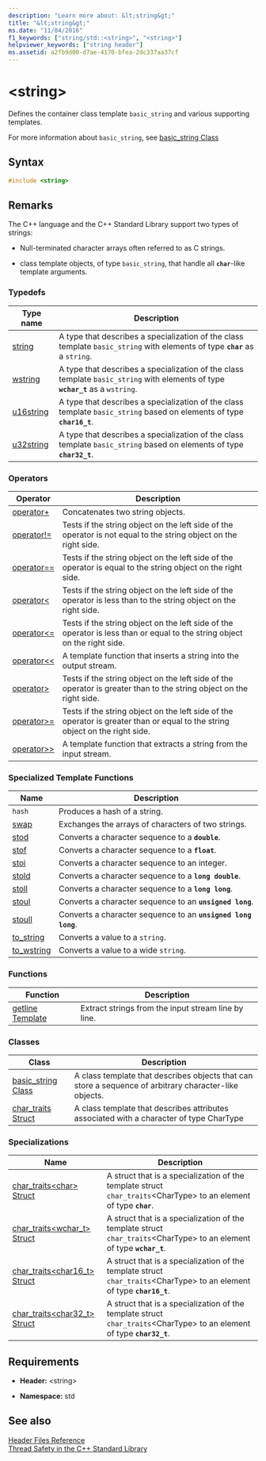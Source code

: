 ```yaml
---
description: "Learn more about: &lt;string&gt;"
title: "&lt;string&gt;"
ms.date: "11/04/2016"
f1_keywords: ["string/std::<string>", "<string>"]
helpviewer_keywords: ["string header"]
ms.assetid: a2fb9d00-d7ae-4170-bfea-2dc337aa37cf
---
```

# &lt;string&gt;

Defines the container class template `basic_string` and various supporting templates.

For more information about `basic_string`, see [basic_string Class](../standard-library/basic-string-class.md)

## Syntax

```cpp
#include <string>
```

## Remarks

The C++ language and the C++ Standard Library support two types of strings:

- Null-terminated character arrays often referred to as C strings.

- class template objects, of type `basic_string`, that handle all **`char`**-like template arguments.

### Typedefs

|Type name|Description|
|-|-|
|[string](../standard-library/string-typedefs.md#string)|A type that describes a specialization of the class template `basic_string` with elements of type **`char`** as a `string`.|
|[wstring](../standard-library/string-typedefs.md#wstring)|A type that describes a specialization of the class template `basic_string` with elements of type **`wchar_t`** as a `wstring`.|
|[u16string](../standard-library/string-typedefs.md#u16string)|A type that describes a specialization of the class template `basic_string` based on elements of type **`char16_t`**.|
|[u32string](../standard-library/string-typedefs.md#u32string)|A type that describes a specialization of the class template `basic_string` based on elements of type **`char32_t`**.|

### Operators

|Operator|Description|
|-|-|
|[operator+](../standard-library/string-operators.md#op_add)|Concatenates two string objects.|
|[operator!=](../standard-library/string-operators.md#op_neq)|Tests if the string object on the left side of the operator is not equal to the string object on the right side.|
|[operator==](../standard-library/string-operators.md#op_eq_eq)|Tests if the string object on the left side of the operator is equal to the string object on the right side.|
|[operator<](../standard-library/string-operators.md#op_lt)|Tests if the string object on the left side of the operator is less than to the string object on the right side.|
|[operator<=](../standard-library/string-operators.md#op_lt_eq)|Tests if the string object on the left side of the operator is less than or equal to the string object on the right side.|
|[operator<\<](../standard-library/string-operators.md#op_lt_lt)|A template function that inserts a string into the output stream.|
|[operator>](../standard-library/string-operators.md#op_gt)|Tests if the string object on the left side of the operator is greater than to the string object on the right side.|
|[operator>=](../standard-library/string-operators.md#op_gt_eq)|Tests if the string object on the left side of the operator is greater than or equal to the string object on the right side.|
|[operator>>](../standard-library/string-operators.md#op_gt_gt)|A template function that extracts a string from the input stream.|

### Specialized Template Functions

|Name|Description|
|-|-|
|`hash`|Produces a hash of a string.|
|[swap](../standard-library/string-functions.md#swap)|Exchanges the arrays of characters of two strings.|
|[stod](../standard-library/string-functions.md#stod)|Converts a character sequence to a **`double`**.|
|[stof](../standard-library/string-functions.md#stof)|Converts a character sequence to a **`float`**.|
|[stoi](../standard-library/string-functions.md#stoi)|Converts a character sequence to an integer.|
|[stold](../standard-library/string-functions.md#stold)|Converts a character sequence to a **`long double`**.|
|[stoll](../standard-library/string-functions.md#stoll)|Converts a character sequence to a **`long long`**.|
|[stoul](../standard-library/string-functions.md#stoul)|Converts a character sequence to an **`unsigned long`**.|
|[stoull](../standard-library/string-functions.md#stoull)|Converts a character sequence to an **`unsigned long long`**.|
|[to_string](../standard-library/string-functions.md#to_string)|Converts a value to a `string`.|
|[to_wstring](../standard-library/string-functions.md#to_wstring)|Converts a value to a wide `string`.|

### Functions

|Function|Description|
|-|-|
|[getline Template](../standard-library/string-functions.md#getline)|Extract strings from the input stream line by line.|

### Classes

|Class|Description|
|-|-|
|[basic_string Class](../standard-library/basic-string-class.md)|A class template that describes objects that can store a sequence of arbitrary character-like objects.|
|[char_traits Struct](../standard-library/char-traits-struct.md)|A class template that describes attributes associated with a character of type CharType|

### Specializations

|Name|Description|
|-|-|
|[char_traits\<char> Struct](../standard-library/char-traits-char-struct.md)|A struct that is a specialization of the template struct `char_traits`\<CharType> to an element of type **`char`**.|
|[char_traits<wchar_t> Struct](../standard-library/char-traits-wchar-t-struct.md)|A struct that is a specialization of the template struct `char_traits`\<CharType> to an element of type **`wchar_t`**.|
|[char_traits<char16_t> Struct](../standard-library/char-traits-char16-t-struct.md)|A struct that is a specialization of the template struct `char_traits`\<CharType> to an element of type **`char16_t`**.|
|[char_traits<char32_t> Struct](../standard-library/char-traits-char32-t-struct.md)|A struct that is a specialization of the template struct `char_traits`\<CharType> to an element of type **`char32_t`**.|

## Requirements

- **Header:** \<string>

- **Namespace:** std

## See also

[Header Files Reference](../standard-library/cpp-standard-library-header-files.md)\
[Thread Safety in the C++ Standard Library](../standard-library/thread-safety-in-the-cpp-standard-library.md)
